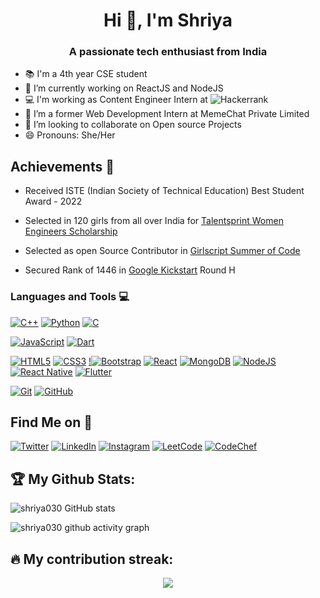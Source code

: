 <h1 align="center">Hi 👋, I'm Shriya</h1>
<h3 align="center">A passionate tech enthusiast from India</h3>

<!--![](https://visitor-badge.laobi.icu/badge?page_id=shriya030.shriya030) -->

- 📚 I'm a 4th year CSE student 
- 🔭 I’m currently working on ReactJS and NodeJS
- 💻 I'm working as Content Engineer Intern at ![Hackerrank](https://img.shields.io/badge/-Hackerrank-2EC866?style=for-the-badge&logo=HackerRank&logoColor=white)
- 🤔 I’m a former Web Development Intern at MemeChat Private Limited
- 👯 I’m looking to collaborate on Open source Projects
- 😄 Pronouns: She/Her

## Achievements 🏅

- Received ISTE (Indian Society of Technical Education) Best Student Award - 2022

- Selected in 120 girls from all over India for [Talentsprint Women Engineers Scholarship](https://we.talentsprint.com/)

- Selected as open Source Contributor in [Girlscript Summer of Code](https://gssoc.girlscript.tech/)

- Secured Rank of 1446 in [Google Kickstart](https://codingcompetitions.withgoogle.com/kickstart) Round H

### Languages and Tools :computer:

[![C++](https://img.shields.io/badge/c++-%2300599C.svg?style=for-the-badge&logo=c%2B%2B&logoColor=white&link=https://github.com/shriya030)](https://github.com/shriya030) [![Python](https://img.shields.io/badge/python-3670A0?style=for-the-badge&logo=python&logoColor=ffdd54&link=https://github.com/shriya030)](https://github.com/shriya030) [![C](https://img.shields.io/badge/c-%2300599C.svg?style=for-the-badge&logo=c&logoColor=white&link=https://github.com/shriya030)](https://github.com/shriya030) 

[![JavaScript](https://img.shields.io/badge/javascript-%23323330.svg?style=for-the-badge&logo=javascript&logoColor=%23F7DF1E&link=https://github.com/shriya030)](https://github.com/shriya030) [![Dart](https://img.shields.io/badge/dart-%230175C2.svg?style=for-the-badge&logo=dart&logoColor=white&link=https://github.com/shriya030)](https://github.com/shriya030)

[![HTML5](https://img.shields.io/badge/html5-%23E34F26.svg?style=for-the-badge&logo=html5&logoColor=white&link=https://github.com/shriya030)](https://github.com/shriya030) [![CSS3](https://img.shields.io/badge/css3-%231572B6.svg?style=for-the-badge&logo=css3&logoColor=white&link=https://github.com/shriya030)](https://github.com/shriya030) [!![Bootstrap](https://img.shields.io/badge/bootstrap-%23563D7C.svg?style=for-the-badge&logo=bootstrap&logoColor=white&link=https://github.com/shriya030)](https://github.com/shriya030) [![React](https://img.shields.io/badge/react-%2320232a.svg?style=for-the-badge&logo=react&logoColor=%2361DAFB&link=https://github.com/shriya030)](https://github.com/shriya030) [![MongoDB](https://img.shields.io/badge/MongoDB-%234ea94b.svg?style=for-the-badge&logo=mongodb&logoColor=white&link=https://github.com/shriya030)](https://github.com/shriya030) [![NodeJS](https://img.shields.io/badge/node.js-6DA55F?style=for-the-badge&logo=node.js&logoColor=white&link=https://github.com/shriya030)](https://github.com/shriya030)
[![React Native](https://img.shields.io/badge/react_native-%2320232a.svg?style=for-the-badge&logo=react&logoColor=%2361DAFB&link=https://github.com/shriya030)](https://github.com/shriya030)
[![Flutter](https://img.shields.io/badge/Flutter-%2302569B.svg?style=for-the-badge&logo=Flutter&logoColor=white&link=https://github.com/shriya030)](https://github.com/shriya030)


[![Git](https://img.shields.io/badge/git-%23F05033.svg?style=for-the-badge&logo=git&logoColor=white&link=https://github.com/shriya030)](https://github.com/shriya030)  [![GitHub](https://img.shields.io/badge/github-%23121011.svg?style=for-the-badge&logo=github&logoColor=white&link=https://github.com/shriya030)](https://github.com/shriya030)

##  Find Me on :speech_balloon:

[![Twitter](https://img.shields.io/badge/Twitter-%231DA1F2.svg?style=for-the-badge&logo=Twitter&logoColor=white&link=https://twitter.com/shriya030)](https://twitter.com/shriya030) [![LinkedIn](https://img.shields.io/badge/linkedin-%230077B5.svg?style=for-the-badge&logo=linkedin&logoColor=white&link=https://www.linkedin.com/in/ashwanisng/)](https://www.linkedin.com/in/shriya-chadha30/) [![Instagram](https://img.shields.io/badge/Instagram-%23E4405F.svg?style=for-the-badge&logo=Instagram&logoColor=white&link=https://www.instagram.com/shriya_030/)](https://www.instagram.com/shriya_030/) 
[![LeetCode](https://img.shields.io/badge/LeetCode-000000?style=for-the-badge&logo=LeetCode&logoColor=#d16c06&link=https://leetcode.com/shriya030/)](https://leetcode.com/shriya030/) [![CodeChef](https://img.shields.io/badge/CodeChef-%23964B00.svg?style=for-the-badge&logo=CodeChef&logoColor=white&link=https://www.codechef.com/users/shriya3011)](https://www.codechef.com/users/shriya3011)

## :trophy: My Github Stats:

![shriya030 GitHub stats](https://github-readme-stats.vercel.app/api?username=shriya030&show_icons=true&theme=tokyonight)

![shriya030 github activity graph](https://activity-graph.herokuapp.com/graph?username=shriya030&theme=xcode)
  
## 🔥 My contribution streak:
<p align="center">
  <a href="#">
    <img src="https://github-readme-streak-stats.herokuapp.com/?user=shriya030&theme=dark&hide_border=true&background=0D1117&stroke=0000"/>
  </a>
</p>

<!-- Actual text -->

